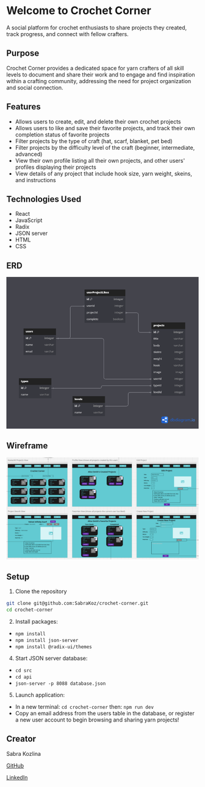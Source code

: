 # Welcome to Crochet Corner

A social platform for crochet enthusiasts to share projects they created, track progress, and connect with fellow crafters.

## Purpose

Crochet Corner provides a dedicated space for yarn crafters of all skill levels to document and share their work and to engage and find inspiration within a crafting community, addressing the need for project organization and social connection. 

## Features

* Allows users to create, edit, and delete their own crochet projects
* Allows users to like and save their favorite projects, and track their own completion status of favorite projects
* Filter projects by the type of craft (hat, scarf, blanket, pet bed)
* Filter projects by the difficulty level of the craft (beginner, intermediate, advanced)
* View their own profile listing all their own projects, and other users' profiles displaying their projects
* View details of any project that include hook size, yarn weight, skeins, and instructions

## Technologies Used

* React
* JavaScript
* Radix
* JSON server
* HTML
* CSS

## ERD
<img src="./images/Crochet Corner ERD.png">

## Wireframe 
<img src="./images/crochet-corner-wireframe.png">

## Setup
1. Clone the repository
```sh
git clone git@github.com:SabraKoz/crochet-corner.git
cd crochet-corner
```
2. Install packages:
* ```npm install```
* ```npm install json-server```
* ```npm install @radix-ui/themes```
4. Start JSON server database:
* ```cd src```
* ```cd api```
* ```json-server -p 8088 database.json```
5. Launch application:
* In a new terminal: ```cd crochet-corner``` then: ```npm run dev```
* Copy an email address from the users table in the database, or register a new user account to begin browsing and sharing yarn projects!

## Creator

Sabra Kozlina 

[GitHub](https://github.com/SabraKoz)

[LinkedIn](https://www.linkedin.com/in/sabra-kozlina-baa0911b7)